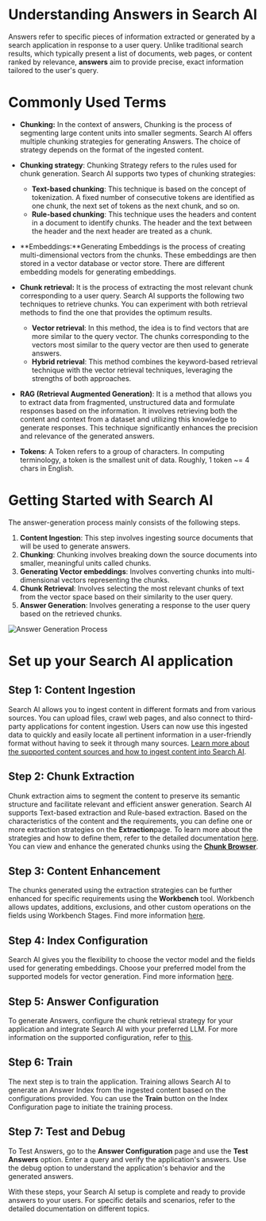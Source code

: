 
# Understanding Answers in Search AI

Answers refer to specific pieces of information extracted or generated by a search application in response to a user query. Unlike traditional search results, which typically present a list of documents, web pages, or content ranked by relevance, **answers** aim to provide precise, exact information tailored to the user's query.

# Commonly Used Terms

* **Chunking:** In the context of answers, Chunking is the process of segmenting large content units into smaller segments. Search AI offers multiple chunking strategies for generating Answers. The choice of strategy depends on the format of the ingested content.

* **Chunking strategy**: Chunking Strategy refers to the rules used for chunk generation. Search AI supports two types of chunking strategies: 
    * **Text-based chunking**: This technique is based on the concept of tokenization. A fixed number of consecutive tokens are identified as one chunk, the next set of tokens as the next chunk, and so on. 
    * **Rule-based chunking**: This technique uses the headers and content in a document to identify chunks. The header and the text between the header and the next header are treated as a chunk. 
* **Embeddings:**Generating Embeddings is the process of creating multi-dimensional vectors from the chunks. These embeddings are then stored in a vector database or vector store. There are different embedding models for generating embeddings. 
* **Chunk retrieval:** It is the process of extracting the most relevant chunk corresponding to a user query. Search AI supports the following two techniques to retrieve chunks. You can experiment with both retrieval methods to find the one that provides the optimum results.
    * **Vector retrieval**: In this method,  the idea is to find vectors that are more similar to the query vector. The chunks corresponding to the vectors most similar to the query vector are then used to generate answers.
    * **Hybrid retrieval**: This method combines the keyword-based retrieval technique with the vector retrieval techniques, leveraging the strengths of both approaches. 
* **RAG (Retrieval Augmented Generation)**: It is a method that allows you to extract data from fragmented, unstructured data and formulate responses based on the information. It involves retrieving both the content and context from a dataset and utilizing this knowledge to generate responses. This technique significantly enhances the precision and relevance of the generated answers.
* **Tokens**: A Token refers to a group of characters. In computing terminology, a token is the smallest unit of data. Roughly, 1 token ~= 4 chars in English.

# Getting Started with Search AI

The answer-generation process mainly consists of the following steps.


1. **Content Ingestion**: This step involves ingesting source documents that will be used to generate answers.
2. **Chunking**: Chunking involves breaking down the source documents into smaller, meaningful units called chunks.
3. **Generating Vector embeddings**: Involves converting chunks into multi-dimensional vectors representing the chunks.
4. **Chunk Retrieval**: Involves selecting the most relevant chunks of text from the vector space based on their similarity to the user query.
5. **Answer Generation**: Involves generating a response to the user query based on the retrieved chunks. 

![Answer Generation Process](../images/answer-generation-process.png "Answer Generation Process")

# Set up your Search AI application


##  Step 1: Content Ingestion

Search AI allows you to ingest content in different formats and from various sources. You can upload files, crawl web pages, and also connect to third-party applications for content ingestion. Users can now use this ingested data to quickly and easily locate all pertinent information in a user-friendly format without having to seek it through many sources. [Learn more about the supported content sources and how to ingest content into Search AI](../content-sources/introduction).


## Step 2: Chunk Extraction

Chunk extraction aims to segment the content to preserve its semantic structure and facilitate relevant and efficient answer generation. Search AI supports Text-based extraction and Rule-based extraction. Based on the characteristics of the content and the requirements, you can define one or more extraction strategies on the **Extraction**page. To learn more about the strategies and how to define them, refer to the detailed documentation [here](../content-extraction/extraction). You can view and enhance the generated chunks using the [**Chunk Browser**](../chunk-browser).


## Step 3: Content Enhancement 

The chunks generated using the extraction strategies can be further enhanced for specific requirements using the **Workbench** tool. Workbench allows updates, additions, exclusions, and other custom operations on the fields using Workbench Stages. Find more information [here](../images/workbench/introduction). 


## Step 4: Index Configuration

Search AI gives you the flexibility to choose the vector model and the fields used for generating embeddings. Choose your preferred model from the supported models for vector generation. Find more information [here](../index-configuration). 


## Step 5: Answer Configuration

To generate Answers, configure the chunk retrieval strategy for your application and integrate Search AI with your preferred LLM. For more information on the supported configuration, refer to [this](../answer-configuration). 


## Step 6: Train 

The next step is to train the application. Training allows Search AI to generate an Answer Index from the ingested content based on the configurations provided. You can use the **Train** button on the Index Configuration page to initiate the training process. 


## Step 7: Test and Debug

To Test Answers, go to the **Answer Configuration** page and use the **Test Answers** option. Enter a query and verify the application's answers. Use the debug option to understand the application's behavior and the generated answers.

With these steps, your Search AI setup is complete and ready to provide answers to your users. For specific details and scenarios, refer to the detailed documentation on different topics. 
